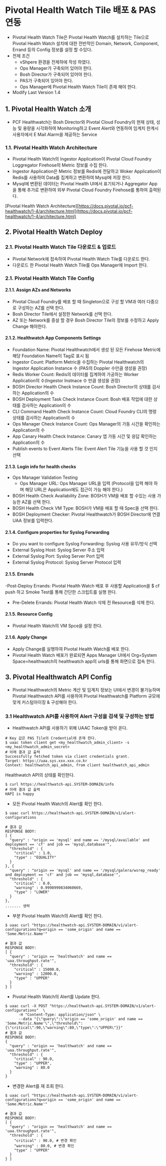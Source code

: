 #  Pivotal Health Watch Tile 배포 & PAS 연동

- Pivotal Health Watch Tile은 Pivotal Health Watch를 설치하는 Tile으로 Pivotal Health Watch 설치에 대한 전반적인 Domain, Network, Component, Errand 등의 Config 정보를 설정 할 수있다.
- 전제 조건
	- vShpere 환경을 전제하에 작성 하였다.
	- Ops Manager가 구축되어 있어야 한다.
	- Bosh Director가 구축되어 있어야 한다.
	- PAS가 구축되어 있어야 한다.
	- Ops Manager에 Pivotal Health Watch Tile이 존재 해야 한다.
- Modify Last Version 1.4

## 1. Pivotal Health Watch 소개

- PCF Healthwatch는 Bosh Director와 Pivotal Cloud Foundry의 현재 상태, 성능 및 용량을 시각화하여 Monitoring하고 Event Alert와 연동하여 임계치 한계시 사용자에서 E Mail Alarm을 제공하는 Service

### 1.1. Pivotal Health Watch Architecture

- Pivotal Health Watch의 Ingestor Application이 Pivotal Cloud Foundry Loggregator Firehose의 Metric 정보를 수집 한다.
- Ingestor Application은 Metric 정보를 Redis에 전달하고 Woker Application이 Redis를 사용하여 Data를 집계하고 변환하여 Mysql에 저장 한다.
- Mysql에 변환된 데이터는 Pivotal Health UI에서 표기되거나 Aggregator App을 통해 추가로 변환하여 외부 Pivotal Cloud Foundry Firehose를 통하여 출력된다.

[Pivotal Health Watch Architecture][https://docs.pivotal.io/pcf-healthwatch/1-4/architecture.html](https://docs.pivotal.io/pcf-healthwatch/1-4/architecture.html)


## 2. Pivotal Health Watch Deploy

### 2.1. Pivotal Health Watch Tile 다운로드 & 업로드
- Pivotal Network에 접속하여 Pivotal Health Watch Tile를 다운로드 한다.
- 다운로드 한 Pivotal Health Watch Tile를 Ops Manager에 Import 한다.

### 2.1. Pivotal Health Watch Tile Config

#### 2.1.1. Assign AZs and Networks
 
- Pivotal Cloud Foundry를 배포 할 때 Singleton으로 구성 할 VM과 여러 다중으로 구성하는 AZ를 선택 한다.
- Bosh Director Tile에서 설정한 Network를 선택 한다.
- AZ 또는 Network를 증설 할 경우 Bosh Director Tile의 정보를 수정하고 Apply Change 해야한다.

#### 2.1.2. Healthwatch App Components Settings

- Foundation Name: Pivotal Healthwatch에서 생성 된 모든 Firehose Metric에 해당 Foundation Name이 Tag로 표시 됨
- Ingestor Count: Platform Metric을 수집하는 Pivotal Healthwatch의 Ingestor Application Instance 수 (PAS의 Doppler 수만큼 생성을 권장)
- Redis Worker Count: Redis의 데이터를 집계하여 가공하는 Worker  Application의 수(Ingestor Instnace 수 만큼 생성을 권장)
- BOSH Director Health Check Instance Count: Bosh Director의 상태를 검사하는 Application의 수
- BOSH Deployment Task Check Instance Count: Bosh 배포 작업에 대한 상태를 검사하는 Application의 수
- CLI Command Health Check Instance Count: Cloud Foundry CLI의 명령 상태를 검사하는 Application의 수 
- Ops Manager Check Instance Count: Ops Manager의 가동 시간을 확인하는 Application의 수
- App Canary Health Check Instance: Canary 앱 가동 시간 및 응답 확인하는 Application의 수
- Publish events to Event Alerts Tile: Event Alert Tile 기능을 사용 할 것 인지 선택

#### 2.1.3. Login info for health checks

- Ops Manager Validation Testing
	- Ops Manager URL:  Ops Manager URL을 입력 (Protocol을 입력 해야 하며 해당 URL은 Application에도 접근이 가능 해야 한다.)
- BOSH Health Check Availability Zone: BOSH가 VM을 배포 할 수있는 사용 가능한 AZ를 선택 한다.
- BOSH Health Check VM Type: BOSH가 VM을 배포 할 때 Spec을 선택 한다.
- BOSH Deployment Checker:  Pivotal Healthwatch가 BOSH Director에 연결 UAA 정보를 입력한다.

#### 2.1.4. Configure properties for Syslog Forwarding

- Do you want to configure Syslog Forwarding: Syslog 사용 유무/방식 선택
- External Syslog Host: Syslog Server 주소 입력
- External Syslog Port: Syslog Server Port 입력
- External Syslog Protocol: Syslog Server Protocol 입력

#### 2.1.5. Errands

-Post-Deploy Errands: Pivotal Health Watch 배포 후 사용할 Application을 $ cf push 하고 Smoke Test를 통해 간단한 스크립트를 실행 한다.
- Pre-Delete Errands: Pivotal Health Watch 삭제 전 Resource를 삭제 한다.

#### 2.1.5. Resource Config
- Pivotal Health Watch의 VM Spce을 설정 한다.

#### 2.1.6. Apply Change
- Apply Change를 실행하여 Pivotal Health Watch를 배포 한다.
- Pivotal Health Watch 배포가 완료되면 Apps Manager UI에서 Org=System Space=healthwatch의 healthwatch app의 urls를 통해 화면으로 접속 한다.

## 3. Pivotal Healthwatch API Config

- Pivotal Healthwatch의 Metric 계산 및 임계치 정보는 UI에서 변경이 불가능하며  Pivotal Healthwatch API를 사용하여 Pivotal Healthwatch를 Platform 규모에 맞게 커스텀아이징 & 구성해야 한다.

### 3.1 Healthwatch API를 사용하여 Alert 구성을 검색 및 구성하는 방법

- Healthwatch API를 사용하기 위해 UAAC Token을 받아 온다.

```
# Key 값은 PAS Tile의 Credential에 존재 한다.
$ uaac token client get <my_healthwatch_admin_client> -s <my_healthwatch_admin_secret>
# 아래 결과 값 출력
Successfully fetched token via client credentials grant.
Target: https://uaa.sys.xxx.xxx.co.kr
Context: healthwatch_api_admin, from client healthwatch_api_admin
```


Healthwatch API의 상태를 확인한다.
```
$ curl https://healthwatch-api.SYSTEM-DOMAIN/info
# 아래 결과 값 출력
HAPI is happy
```

- 모든 Pivotal Health Watch의 Alert를 확인 한다.
```
$ uaac curl https://healthwatch-api.SYSTEM-DOMAIN/v1/alert-configurations

# 결과 값
RESPONSE BODY:
[ {
  "query" : "origin == 'mysql' and name == '/mysql/available' and deployment == 'cf' and job == 'mysql,database'",
  "threshold" : {
    "critical" : 1.0,
    "type" : "EQUALITY"
  }
}, {
  "query" : "origin == 'mysql' and name == '/mysql/galera/wsrep_ready' and deployment == 'cf' and job == 'mysql,database'",
  "threshold" : {
    "critical" : 0.0,
    "warning" : 0.9998999834060669,
    "type" : "LOWER"
  }
}, 
....... 생략
```

- 부분 Pivotal Health Watch의 Alert를 확인 한다.

```
$ uaac curl "https://healthwatch-api.SYSTEM-DOMAIN/v1/alert-configurations?q=origin == 'some_origin' and name == 'Some.Metric.Name'" 

# 결과 값
RESPONSE BODY:
[ {
  "query" : "origin == 'healthwatch' and name == 'uaa.throughput.rate'",
  "threshold" : {
    "critical" : 15000.0,
    "warning" : 12000.0,
    "type" : "UPPER"
  }
} ]
```

- Pivotal Health Watch의 Alert를 Update 한다.
```
$ uaac curl -X POST "https://healthwatch-api.SYSTEM-DOMAIN/v1/alert-configurations"  \
      -H "Content-Type: application/json" \
      --data "{\"query\":\"origin == 'some_origin' and name == 'Some.Metric.Name'\",\"threshold\":{\"critical\":90,\"warning\":80,\"type\":\"UPPER\"}}"
# 결과 값
RESPONSE BODY:
{
  "query" : "origin == 'healthwatch' and name == 'uaa.throughput.rate'",
  "threshold" : {
    "critical" : 90.0,
    "type" : "UPPER",
    "warning" : 80.0
  }
}
```
- 변경한 Alert를 재 조회 한다.
```
$ uaac curl "https://healthwatch-api.SYSTEM-DOMAIN/v1/alert-configurations?q=origin == 'some_origin' and name == 'Some.Metric.Name'" 

# 결과 값
RESPONSE BODY:
[ {
  "query" : "origin == 'healthwatch' and name == 'uaa.throughput.rate'",
  "threshold" : {
    "critical" : 90.0, # 변경 확인
    "warning" : 80.0, # 변경 확인
    "type" : "UPPER"
  }
} ]
```
